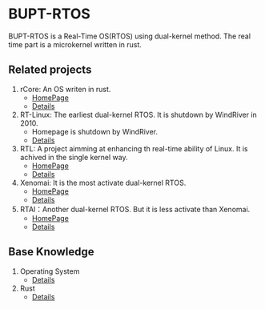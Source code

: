 # BUPT-RTOS

BUPT-RTOS is a Real-Time OS(RTOS) using dual-kernel method. The real time part is a microkernel written in rust.

## Related projects

1. rCore: An OS writen in rust.
    - [HomePage](https://rcore-os.github.io/rCore-Tutorial-Book-v3/)
    - [Details](./related_projects/rCore.md)
2. RT-Linux: The earliest dual-kernel RTOS. It is shutdown by WindRiver in 2010.
    - Homepage is shutdown by WindRiver.
    - [Details](./related_projects/RT-Linux.md)
3. RTL: A project aimming at enhancing th real-time ability of Linux. It is achived in the single kernel way.
    - [HomePage](https://wiki.linuxfoundation.org/realtime/start)
    - [Details](./related_projects/RTL.md)
4. Xenomai: It is the most activate dual-kernel RTOS.
    - [HomePage](https://wiki.linuxfoundation.org/realtime/start)
    - [Details](./related_projects/Xenomai.md)
5. RTAI：Another dual-kernel RTOS. But it is less activate than Xenomai.
    - [HomePage](https://www.rtai.org/)
    - [Details](./related_projects/RTAI.md)

## Base Knowledge

1. Operating System
    - [Details](./operating_system/README.md)
2. Rust
    - [Details](./rust/README.md)
